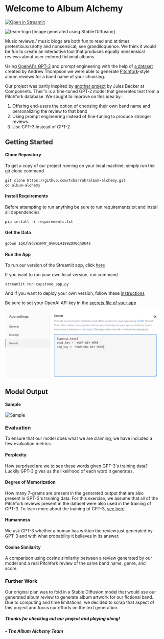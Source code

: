 # Welcome to Album Alchemy
[![Open in Streamlit](https://static.streamlit.io/badges/streamlit_badge_black_white.svg)](https://album-alchemy.streamlit.app/)


<img width="160" alt="team-logo" src="https://user-images.githubusercontent.com/125633146/219563170-bf5c5073-2114-4cdb-9c51-d86149d96af3.png">
[Image generated using Stable Diffusion]

Music reviews / music blogs are both fun to read and at times pretentious/snotty and nonsensical, see grandiloquence.  We think it would be fun to create an interactive tool that produces equally nonsensical reviews about user-entered fictional albums. 

Using [OpenAI's GPT-3](https://openai.com/blog/chatgpt) and prompt engineering with the help of [a dataset](https://components.one/datasets/pitchfork-reviews-dataset) created by Andrew Thompson we were able to generate [Pitchfork](https://pitchfork.com/reviews/albums/)-style album reviews for a band name of your choosing.

Our project was partly inspired by [another project](https://components.one/generators/pitchfork/) by Jules Becker at Components.  Their's is a fine-tuned GPT-2 model that generates text from a Pitchfork database.  We sought to improve on this idea by: 
   1. Offering end-users the option of choosing their own band name and personalizing the review to that band
   2. Using prompt engineering instead of fine-tuning to produce stronger reviews
   3. Use GPT-3 instead of GPT-2


## Getting Started

#### Clone Repository

To get a copy of our project running on your local machine, simply run the git clone command

```
git clone https://github.com/tcharroh/album-alchemy.git
cd album-alchemy
```

#### Install Requirements

Before attempting to run anything be sure to run requirements.txt and install all dependencies

```
pip install -r requirements.txt
```
#### Get the Data

```
gdown 1qRJl9d7exNMY_8vNDL4199ZOXGqhUU4a
```

#### Run the App

To run our version of the Streamlit app, click [here](https://0-kbo-album-alchemy-capstone-app-0a12n5.streamlit.app/)

If you want to run your own local version, run command

```
streamlit run capstone_app.py
```

And if you want to deploy your own version, follow these [instructions](https://docs.streamlit.io/streamlit-community-cloud/get-started/deploy-an-app)

Be sure to set your OpenAI API key in the [secrets file of your app](https://docs.streamlit.io/streamlit-community-cloud/get-started/deploy-an-app/connect-to-data-sources/secrets-management)

![Secrets](secrets_file_sample.png)


## Model Output

#### Sample 

![Sample]()

### Evaluation

To ensure that our model does what we are claiming, we have included a few evaluation metrics.

#### Perplexity

How surprised are we to see these words given GPT-3's training data?  Luckily GPT-3 gives us the likelihood of each word it generates.

#### Degree of Memorization

How many 7-grams are present in the generated output that are also present in GPT-3's training data.  For this exercise, we assume that all of the Pitchfork reviews present in the dataset were also used in the training of GPT-3.  To learn more about the training of GPT-3, [see here](https://www.springboard.com/blog/data-science/machine-learning-gpt-3-open-ai/#:~:text=Common%20Crawl%20corpus%20contains%20petabytes%20of%20data%20collected%20over%208%20years%20of%20web%20crawling.%20The%20corpus%20contains%20raw%20web%20page%20data%2C%20metadata%20extracts%20and%20text%20extracts%20with%20light%20filtering.).

#### Humanness

We ask GPT-3 whether a human has written the review just generated by GPT-3 and with what probability it believes in its answer.

#### Cosine Similarity

A comparison using cosine similarity between a review generated by our model and a real Pitchfork review of the same band name, genre, and score.

### Further Work

Our original plan was to fold in a Stable Diffusion model that would use our generated album review to generate album artwork for our fictional band.  Due to computing and time limitations, we decided to scrap that aspect of this project and focus our efforts on the text generation. 

##### Thanks for checking out our project and playing along!
##### - The Album Alchemy Team
